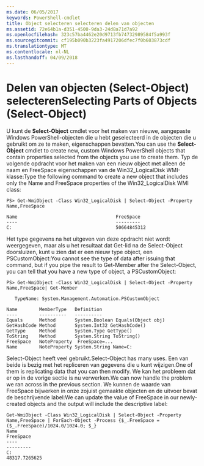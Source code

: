 ```yaml
---
ms.date: 06/05/2017
keywords: PowerShell-cmdlet
title: Object selecteren selecteren delen van objecten
ms.assetid: 72e64b1a-d351-4500-9da3-24d8a71d7a92
ms.openlocfilehash: 323c57ba4462e20d9713fb74732989584f5a993f
ms.sourcegitcommit: cf195b090b3223fa4917206dfec7f0b603873cdf
ms.translationtype: MT
ms.contentlocale: nl-NL
ms.lasthandoff: 04/09/2018
---
```

# <a name="selecting-parts-of-objects-select-object"></a><span data-ttu-id="518ff-103">Delen van objecten (Select-Object) selecteren</span><span class="sxs-lookup"><span data-stu-id="518ff-103">Selecting Parts of Objects (Select-Object)</span></span>

<span data-ttu-id="518ff-104">U kunt de **Select-Object** cmdlet voor het maken van nieuwe, aangepaste Windows PowerShell-objecten die u hebt geselecteerd in de objecten die u gebruikt om ze te maken, eigenschappen bevatten.</span><span class="sxs-lookup"><span data-stu-id="518ff-104">You can use the **Select-Object** cmdlet to create new, custom Windows PowerShell objects that contain properties selected from the objects you use to create them.</span></span> <span data-ttu-id="518ff-105">Typ de volgende opdracht voor het maken van een nieuw object met alleen de naam en FreeSpace eigenschappen van de Win32_LogicalDisk WMI-klasse:</span><span class="sxs-lookup"><span data-stu-id="518ff-105">Type the following command to create a new object that includes only the Name and FreeSpace properties of the Win32_LogicalDisk WMI class:</span></span>

```
PS> Get-WmiObject -Class Win32_LogicalDisk | Select-Object -Property Name,FreeSpace

Name                                    FreeSpace
----                                    ---------
C:                                      50664845312
```

<span data-ttu-id="518ff-106">Het type gegevens na het uitgeven van deze opdracht niet wordt weergegeven, maar als u het resultaat dat Get-lid na de Select-Object doorsluizen, kunt u zien dat er een nieuw type object, een PSCustomObject:</span><span class="sxs-lookup"><span data-stu-id="518ff-106">You cannot see the type of data after issuing that command, but if you pipe the result to Get-Member after the Select-Object, you can tell that you have a new type of object, a PSCustomObject:</span></span>

```
PS> Get-WmiObject -Class Win32_LogicalDisk | Select-Object -Property Name,FreeSpace| Get-Member

   TypeName: System.Management.Automation.PSCustomObject

Name        MemberType   Definition
----        ----------   ----------
Equals      Method       System.Boolean Equals(Object obj)
GetHashCode Method       System.Int32 GetHashCode()
GetType     Method       System.Type GetType()
ToString    Method       System.String ToString()
FreeSpace   NoteProperty  FreeSpace=...
Name        NoteProperty System.String Name=C:
```

<span data-ttu-id="518ff-107">Select-Object heeft veel gebruikt.</span><span class="sxs-lookup"><span data-stu-id="518ff-107">Select-Object has many uses.</span></span> <span data-ttu-id="518ff-108">Een van beide is bezig met het repliceren van gegevens die u kunt wijzigen.</span><span class="sxs-lookup"><span data-stu-id="518ff-108">One of them is replicating data that you can then modify.</span></span> <span data-ttu-id="518ff-109">We kan het probleem dat er op in de vorige sectie is nu verwerken.</span><span class="sxs-lookup"><span data-stu-id="518ff-109">We can now handle the problem we ran across in the previous section.</span></span> <span data-ttu-id="518ff-110">We kunnen de waarde van FreeSpace bijwerken in onze zojuist gemaakte objecten en de uitvoer bevat de beschrijvende label:</span><span class="sxs-lookup"><span data-stu-id="518ff-110">We can update the value of FreeSpace in our newly-created objects and the output will include the descriptive label:</span></span>

```
Get-WmiObject -Class Win32_LogicalDisk | Select-Object -Property Name,FreeSpace | ForEach-Object -Process {$_.FreeSpace = ($_.FreeSpace)/1024.0/1024.0; $_}
Name                                                                  FreeSpace
----                                                                  ---------
C:                                                                48317.7265625
```